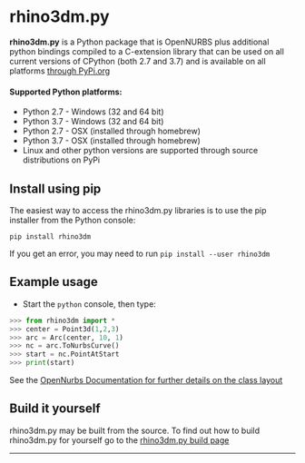 # rhino3dm.py
**rhino3dm.py** is a Python package that is OpenNURBS plus additional python bindings compiled to a C-extension library that can be used on all current versions of CPython (both 2.7 and 3.7) and is available on all platforms [through PyPi.org](https://pypi.org/project/rhino3dm/)

#### Supported Python platforms:

- Python 2.7 - Windows (32 and 64 bit)
- Python 3.7 - Windows (32 and 64 bit)
- Python 2.7 - OSX (installed through homebrew)
- Python 3.7 - OSX (installed through homebrew)
- Linux and other python versions are supported through source distributions on PyPi

## Install using pip
The easiest way to access the rhino3dm.py libraries is to use the pip installer from the Python console:

`pip install rhino3dm`  

If you get an error, you may need to run `pip install --user rhino3dm`

## Example usage

* Start the `python` console, then type:
```python
>>> from rhino3dm import *
>>> center = Point3d(1,2,3)
>>> arc = Arc(center, 10, 1)
>>> nc = arc.ToNurbsCurve()
>>> start = nc.PointAtStart
>>> print(start)
```

See the [OpenNurbs Documentation for further details on the class layout](https://developer.rhino3d.com/guides/opennurbs/)

## Build it yourself

rhino3dm.py may be built from the source.  To find out how to build rhino3dm.py for yourself go to the [rhino3dm.py build page](docs/python/RHINO3DM-BUILD.PY.md)

---
